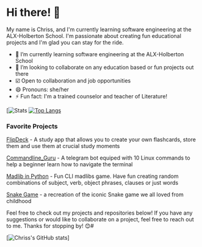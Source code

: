 # Hi there! 👋

My name is Chriss, and I'm currently learning software engineering at the ALX-Holberton School. I'm passionate about creating fun educational projects and I'm glad you can stay for the ride.

- 🔭 I’m currently learning software engineering at the ALX-Holberton School
- 👯 I’m looking to collaborate on any education based or fun projects out there
- ☑️ Open to collaboration and job opportunities
- 😄 Pronouns: she/her
- ⚡ Fun fact: I'm a trained counselor and teacher of Literature!

[![Stats](https://github-readme-streak-stats.herokuapp.com/?user=chriss1525&show_icons=true&locale=en&layout=compact&theme=tokyonight)
[![Top Langs](https://github-readme-stats.vercel.app/api/top-langs/?username=anuraghazra)](https://github.com/anuraghazra/github-readme-stats)
### Favorite Projects

[FlipDeck](https://github.com/chriss1525/FlipDeck) - A study app that allows you to create your own flashcards, store them and use them at crucial study moments


[Commandline_Guru](https://github.com/chriss1525/Commandline_Guru) - A telegram bot equiped with 10 Linux commands to help a beginner learn how to navigate the terminal


[Madlib in Python](https://github.com/chriss1525/Madlib2) - Fun CLI madlibs game. Have fun creating random combinations of subject, verb, object phrases, clauses or just words


[Snake Game](https://github.com/chriss1525/Snake_Game) - a recreation of the iconic Snake game we all loved from childhood


Feel free to check out my projects and repositories below! If you have any suggestions or would like to collaborate on a project, feel free to reach out to me. Thanks for stopping by! 😊#


[![Chriss's GitHub stats](https://github-readme-stats.vercel.app/api?username=chriss1525&show_icons=true&count_private=true&include_all_commits&theme=tokyonight)]

